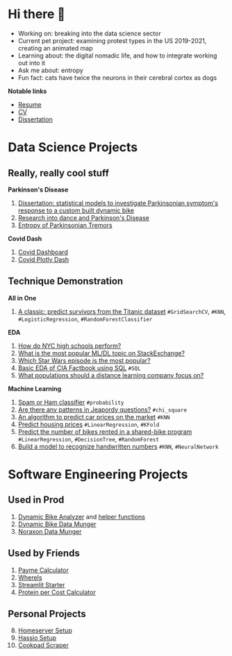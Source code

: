 # Hi there 👋

- Working on: breaking into the data science sector
- Current pet project: examining protest types in the US 2019-2021, creating an animated map
- Learning about: the digital nomadic life, and how to integrate working out into it
- Ask me about: entropy
- Fun fact: cats have twice the neurons in their cerebral cortex as dogs

__Notable links__

- [Resume](https://resume.peti.work)
- [CV](https://cv.peti.work)
- [Dissertation](http://rave.ohiolink.edu/etdc/view?acc_num=kent1625846829132496)

# Data Science Projects

## Really, really cool stuff

__Parkinson's Disease__

1. [Dissertation: statistical models to investigate Parkinsonian symptom's response to a custom built dynamic bike](https://github.com/pomkos/dissert)
2. [Research into dance and Parkinson's Disease](https://github.com/pomkos/dance_flow)
3. [Entropy of Parkinsonian Tremors](https://github.com/pomkos/entropy_tremor)

__Covid Dash__

1. [Covid Dashboard](https://github.com/pomkos/covid_dash)
2. [Covid Plotly Dash](https://github.com/pomkos/covid_w_plotlydash)

## Technique Demonstration

__All in One__

1. [A classic: predict survivors from the Titanic dataset](https://github.com/pomkos/Finished-Projects/blob/master/14.%20ML%20Workflow.ipynb) `#GridSearchCV`, `#KNN`, `#LogisticRegression`, `#RandomForestClassifier`

__EDA__

1. [How do NYC high schools perform?](https://github.com/pomkos/Finished-Projects/blob/master/01.%20NYC%20High%20Schools.ipynb) 
2. [What is the most popular ML/DL topic on StackExchange?](https://github.com/pomkos/Finished-Projects/blob/master/05.%20StackExchange%20Tags.ipynb)
3. [Which Star Wars episode is the most popular?](https://github.com/pomkos/Finished-Projects/blob/master/02.%20Star%20Wars%20Survey.ipynb)
4. [Basic EDA of CIA Factbook using SQL](https://github.com/pomkos/Finished-Projects/blob/master/03.%20CIA%20Factbook.ipynb) `#SQL`
5. [What populations should a distance learning company focus on?](https://github.com/pomkos/Finished-Projects/blob/master/04.%20Elearning%20Markets.ipynb)

__Machine Learning__

1. [Spam or Ham classifier](https://github.com/pomkos/Finished-Projects/blob/master/07.%20Spam%20Filter.ipynb) `#probability`
2. [Are there any patterns in Jeapordy questions?](https://github.com/pomkos/Finished-Projects/blob/master/08.%20Winning%20Jeopardy.ipynb) `#chi_square`
3. [An algorithm to predict car prices on the market](https://github.com/pomkos/Finished-Projects/blob/master/09.%20Predicting%20Car%20Prices.ipynb) `#KNN`
4. [Predict housing prices](https://github.com/pomkos/Finished-Projects/blob/master/10.%20Predicting%20House%20Sale%20Prices.ipynb) `#LinearRegression`, `#KFold`
5. [Predict the number of bikes rented in a shared-bike program](https://github.com/pomkos/Finished-Projects/blob/master/12.%20Predicting%20Bike%20Rentals.ipynb) `#LinearRegression`, `#DecisionTree`, `#RandomForest`
6. [Build a model to recognize handwritten numbers](https://github.com/pomkos/Finished-Projects/blob/master/13.%20Building%20A%20Handwritten%20Digits%20Classifier.ipynb) `#KNN`, `#NeuralNetwork` 

# Software Engineering Projects

## Used in Prod
1. [Dynamic Bike Analyzer](https://github.com/pomkos/dynamic_biking) and [helper functions](https://github.com/pomkos/dynbike_helper_functions)
2. [Dynamic Bike Data Munger](https://github.com/pomkos/biking)
3. [Noraxon Data Munger](https://github.com/pomkos/dancing)

## Used by Friends
1. [Payme Calculator](https://github.com/pomkos/payme)
2. [WhereIs](https://github.com/pomkos/whereis)
3. [Streamlit Starter](https://github.com/pomkos/streamlit_starter)
4. [Protein per Cost Calculator](https://github.com/pomkos/brotein)

## Personal Projects
8. [Homeserver Setup](https://github.com/pomkos/homeserver)
9. [Hassio Setup](https://github.com/pomkos/hassio_config)
11. [Cookpad Scraper](https://github.com/pomkos/cookpad_scrape)
